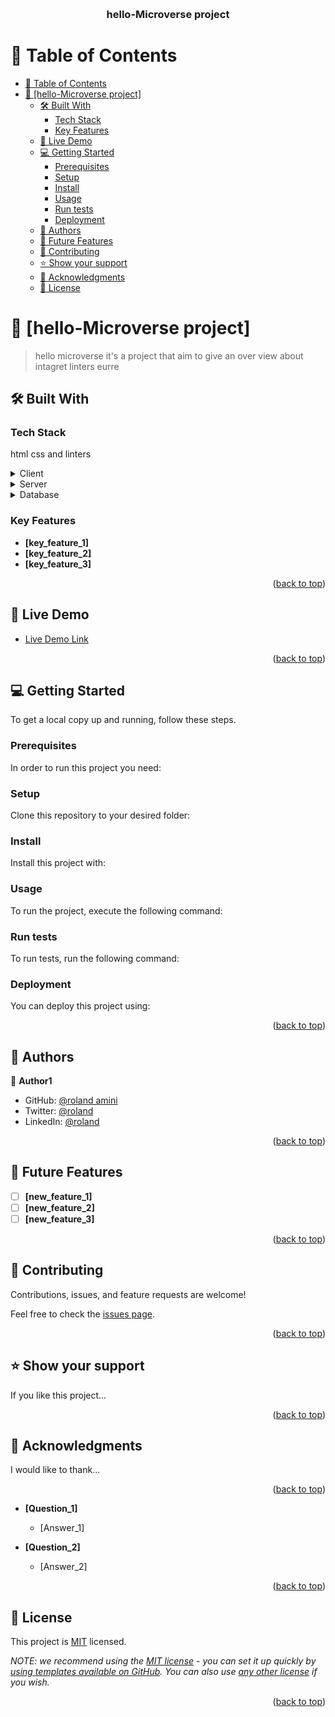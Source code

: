 <a name="readme-top"></a>

<!--
!!! IMPORTANT !!!
This README is an example of how you could professionally present your codebase. 
Writing documentation is a crucial part of your work as a professional software developer and cannot be ignored. 

You should modify this file to match your project and remove sections that don't apply.

REQUIRED SECTIONS:
- Table of Contents
- About the Project
  - Built With
  - Live Demo
- Getting Started
- Authors
- Future Features
- Contributing
- Show your support
- Acknowledgements
- License

OPTIONAL SECTIONS:


After you're finished please remove all the comments and instructions!

For more information on the importance of a professional README for your repositories: https://github.com/microverseinc/curriculum-transversal-skills/blob/main/documentation/articles/readme_best_practices.md
-->

<div align="center">
  
  <br/>

  <h3><b> hello-Microverse project</b></h3>

</div>



# 📗 Table of Contents

- [📗 Table of Contents](#-table-of-contents)
- [📖 \[hello-Microverse project\] ](#-hello-microverse-project-)
  - [🛠 Built With ](#-built-with-)
    - [Tech Stack ](#tech-stack-)
    - [Key Features ](#key-features-)
  - [🚀 Live Demo ](#-live-demo-)
  - [💻 Getting Started ](#-getting-started-)
    - [Prerequisites](#prerequisites)
    - [Setup](#setup)
    - [Install](#install)
    - [Usage](#usage)
    - [Run tests](#run-tests)
    - [Deployment](#deployment)
  - [👥 Authors ](#-authors-)
  - [🔭 Future Features ](#-future-features-)
  - [🤝 Contributing ](#-contributing-)
  - [⭐️ Show your support ](#️-show-your-support-)
  - [🙏 Acknowledgments ](#-acknowledgments-)
  - [📝 License ](#-license-)



# 📖 [hello-Microverse project] <a name="about-project"></a>

> hello microverse it's a project that aim to give an over view about intagret linters eurre 

## 🛠 Built With <a name="built-with"></a>

### Tech Stack <a name="tech-stack"></a>

html css and linters

<details>
  <summary>Client</summary>
  <ul>
    <li><a href="https://reactjs.org/">React.js</a></li>
  </ul>
</details>

<details>
  <summary>Server</summary>
  <ul>
    <li><a href="https://expressjs.com/">Express.js</a></li>
  </ul>
</details>

<details>
<summary>Database</summary>
  <ul>
    <li><a href="https://www.postgresql.org/">PostgreSQL</a></li>
  </ul>
</details>


### Key Features <a name="key-features"></a>



- **[key_feature_1]**
- **[key_feature_2]**
- **[key_feature_3]**

<p align="right">(<a href="#readme-top">back to top</a>)</p>



## 🚀 Live Demo <a name="live-demo"></a>



- [Live Demo Link](https://google.com)

<p align="right">(<a href="#readme-top">back to top</a>)</p>



## 💻 Getting Started <a name="getting-started"></a>



To get a local copy up and running, follow these steps.

### Prerequisites

In order to run this project you need:



### Setup

Clone this repository to your desired folder:



### Install

Install this project with:



### Usage

To run the project, execute the following command:

### Run tests

To run tests, run the following command:


### Deployment

You can deploy this project using:


<p align="right">(<a href="#readme-top">back to top</a>)</p>



## 👥 Authors <a name="authors"></a>


👤 **Author1**

- GitHub: [@roland amini](https://github.com/RolandAmini)
- Twitter: [@roland](https://twitter.com/home?lang=en)
- LinkedIn: [@roland](https://www.linkedin.com/in/roland-amini-b72957227/)



<p align="right">(<a href="#readme-top">back to top</a>)</p>



## 🔭 Future Features <a name="future-features"></a>



- [ ] **[new_feature_1]**
- [ ] **[new_feature_2]**
- [ ] **[new_feature_3]**

<p align="right">(<a href="#readme-top">back to top</a>)</p>



## 🤝 Contributing <a name="contributing"></a>

Contributions, issues, and feature requests are welcome!

Feel free to check the [issues page](../../issues/).

<p align="right">(<a href="#readme-top">back to top</a>)</p>



## ⭐️ Show your support <a name="support"></a>



If you like this project...

<p align="right">(<a href="#readme-top">back to top</a>)</p>



## 🙏 Acknowledgments <a name="acknowledgements"></a>



I would like to thank...

<p align="right">(<a href="#readme-top">back to top</a>)</p>




- **[Question_1]**

  - [Answer_1]

- **[Question_2]**

  - [Answer_2]

<p align="right">(<a href="#readme-top">back to top</a>)</p>



## 📝 License <a name="license"></a>

This project is [MIT](./LICENSE) licensed.

_NOTE: we recommend using the [MIT license](https://github.com/RolandAmini/hello--word/blob/feature/MIT.md) - you can set it up quickly by [using templates available on GitHub](https://docs.github.com/en/communities/setting-up-your-project-for-healthy-contributions/adding-a-license-to-a-repository). You can also use [any other license](https://choosealicense.com/licenses/) if you wish._

<p align="right">(<a href="#readme-top">back to top</a>)</p>
